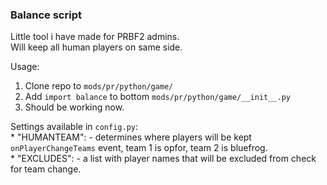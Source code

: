 ### Balance script

 Little tool i have made for PRBF2 admins.<br>
 Will keep all human players on same side.

Usage:

1. Clone repo to `mods/pr/python/game/`
2. Add `import balance` to bottom `mods/pr/python/game/__init__.py`
3. Should be working now.

Settings available in `config.py`:<br>
	* "HUMANTEAM": - determines where players will be kept `onPlayerChangeTeams` event, team 1 is opfor, team 2 is bluefrog.<br>
	* "EXCLUDES": - a list with player names that will be excluded from check for team change.
